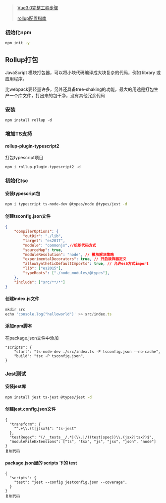 > [Vue3.0完整工程步骤](https://juejin.im/post/5d9fd11af265da5bb414c1e0)
>
> [rollup配置指南](https://www.cnblogs.com/vajoy/p/5518442.html)

### 初始化npm

```bash
npm init -y
```



## Rollup打包

JavaScript 模块打包器，可以将小块代码编译成大块复杂的代码，例如 library 或应用程序。

 比webpack要轻量许多，另外还具备tree-shaking的功能，最大的用途是打包生产一个库文件，打出来的包干净，没有其他冗余代码

### 安装

```js
npm install rollup -d
```



### 增加TS支持

#### rollup-plugin-typescript2

  打包typescript项目

```js
npm i rollup-plugin-typescript2 -d
```

### 初始化tsc

#### 安装typescript包

```bash
npm i typescript ts-node-dev @types/node @types/jest -d
```

#### 创建tsconfig.json文件

```json
{
    "compilerOptions": {
        "outDir": "./lib",
        "target": "es2017",
        "module": "commonjs",//组织代码方式
        "sourceMap": true,
        "moduleResolution": "node", // 模块解决策略
        "experimentalDecorators": true, // 开启装饰器定义
        "allowSyntheticDefaultImports": true, // 允许es6方式import
        "lib": ["es2015"],
        "typeRoots": ["./node_modules/@types"],
    },
    "include": ["src/**/*"]
}
```

#### 创建index.js文件

```js
mkdir src
echo 'console.log("helloworld")' >> src/index.ts
```

#### 添加npm脚本

在package.json文件中添加

```
"scripts": {
    "start": "ts-node-dev ./src/index.ts -P tsconfig.json --no-cache",
    "build": "tsc -P tsconfig.json",
}
```



### Jest测试

#### 安装jest库

```bash
npm install jest ts-jest @types/jest -d
```

#### 创建jest.config.json文件

```
{
  "transform": {
    "^.+\\.(t|j)sx?$": "ts-jest"
  },
  "testRegex": "(/__tests__/.*|(\\.|/)(test|spec))\\.(jsx?|tsx?)$",
  "moduleFileExtensions": ["ts", "tsx", "js", "jsx", "json", "node"]
}
复制代码
```

#### package.json里的 scripts 下的 test

```
{
  "scripts": {
    "test": "jest --config jestconfig.json --coverage",
  }
}
复制代码
```

#### 



